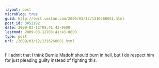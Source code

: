 ```yaml
---
layout: post
microblog: true
guid: http://twit.vmstan.com/2009/03/12/1316268001.html
post_id: 3052192
date: 2009-03-12T08:41:43-0600
lastmod: 2009-03-12T08:41:43-0600
type: post
url: /2009/03/12/1316268001.html
---
```

I'll admit that I think Bernie Madoff should burn in hell, but I do respect him for just pleading guilty instead of fighting this.
